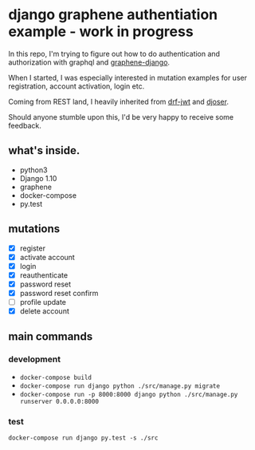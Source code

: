 # django graphene authentiation example - work in progress

In this repo, I'm trying to figure out how to do authentication and authorization with graphql and [graphene-django](https://github.com/graphql-python/graphene-django).

When I started, I was especially interested in mutation examples for user registration, account activation, login etc.

Coming from REST land, I heavily inherited from [drf-jwt](https://github.com/GetBlimp/django-rest-framework-jwt) and [djoser](https://github.com/sunscrapers/djoser).

Should anyone stumble upon this, I'd be very happy to receive some feedback.

## what's inside.
* python3
* Django 1.10
* graphene
* docker-compose
* py.test

## mutations
- [x] register
- [x] activate account
- [x] login
- [x] reauthenticate
- [x] password reset
- [x] password reset confirm
- [ ] profile update
- [x] delete account

## main commands

### development
* `docker-compose build`
* `docker-compose run django python ./src/manage.py migrate`
* `docker-compose run -p 8000:8000 django python ./src/manage.py runserver 0.0.0.0:8000`

### test
`docker-compose run django py.test -s ./src`
